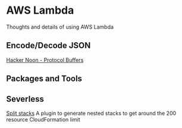 # AWS Lambda

Thoughts and details of using AWS Lambda

## Encode/Decode JSON
[Hacker Noon - Protocol Buffers](https://hackernoon.com/using-protocol-buffers-with-api-gateway-and-aws-lambda-22c3804f3e76)

## Packages and Tools


## Severless

[Split stacks](https://github.com/dougmoscrop/serverless-plugin-split-stacks)
A plugin to generate nested stacks to get around the 200 resource CloudFormation limit
